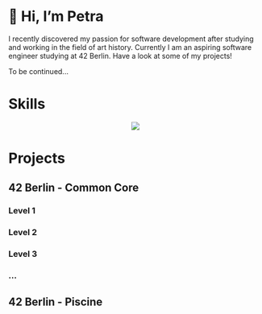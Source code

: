# 👋 Hi, I’m Petra

I recently discovered my passion for software development after studying and working in the field of art history.
Currently I am an aspiring software engineer studying at 42 Berlin. Have a look at some of my projects!

To be continued...

# Skills
<p align="center">
  <a href="https://skillicons.dev">
    <img src="https://skillicons.dev/icons?i=c,git,github,bash,linux,vim,vscode,notion" />
  </a>
</p>

# Projects

## 42 Berlin - Common Core
### Level 1
### Level 2
### Level 3
### ...

## 42 Berlin - Piscine


<!---
pebencze/pebencze is a ✨ special ✨ repository because its `README.md` (this file) appears on your GitHub profile.
You can click the Preview link to take a look at your changes.
--->
